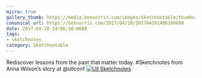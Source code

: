 ```yaml
---
micro: true
gallery_thumb: https://media.bennorris.com/images/sketchnotable/thumbs/ull-2017-sketchnotes-03.jpg
canonical_url: https://bennorris.com/2017/04/10/201704101406100600
date: 2017-04-10 14:06:10-0600
tags:
- sketchnotes
category: Sketchnotable
---
```


Rediscover lessons from the past that matter today. #Sketchnotes from Anna Wilson’s story at @ullconf [![Ull Sketchnotes](https://media.bennorris.com/images/sketchnotable/ull-2017/ull-2017-sketchnotes-03.jpg)](https://media.bennorris.com/images/sketchnotable/ull-2017/ull-2017-sketchnotes-03.jpg)